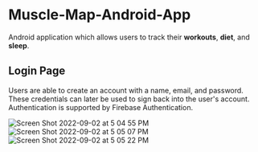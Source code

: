 # Muscle-Map-Android-App

Android application which allows users to track their **workouts**, **diet**, and **sleep**.

## Login Page
Users are able to create an account with a name, email, and password. These credentials can later be used to sign back into the user's account. 
Authentication is supported by Firebase Authentication. 

![Screen Shot 2022-09-02 at 5 04 55 PM](https://user-images.githubusercontent.com/90374336/188235212-2966c479-3289-439e-8955-790dddd4e263.png)![Screen Shot 2022-09-02 at 5 05 07 PM](https://user-images.githubusercontent.com/90374336/188235226-0a942b04-2888-4ac2-8d01-6674c9ccec3a.png)![Screen Shot 2022-09-02 at 5 05 22 PM](https://user-images.githubusercontent.com/90374336/188235232-8036064b-0949-42b2-a554-13a850ff696f.png)




